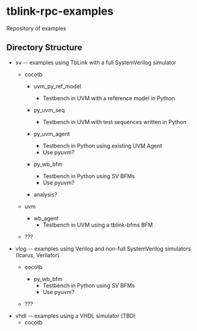 # tblink-rpc-examples
Repository of examples


## Directory Structure
- sv -- examples using TbLink with a full SystemVerilog simulator
  - cocotb
    - uvm_py_ref_model
      - Testbench in UVM with a reference model in Python
    - py_uvm_seq
      - Testbench in UVM with test sequences written in Python
    - py_uvm_agent
      - Testbench in Python using existing UVM Agent
      - Use pyuvm?
    - py_wb_bfm
      - Testbench in Python using SV BFMs
      - Use pyuvm?
      
    - analysis?
  - uvm
    - wb_agent
      - Testbench in UVM using a tblink-bfms BFM
      
  - ???
- vlog -- examples using Verilog and non-full SystemVerilog simulators (Icarus, Verilator)
  - cocotb
    - py_wb_bfm
      - Testbench in Python using SV BFMs
      - Use pyuvm?

  - ???
- vhdl -- examples using a VHDL simulator (TBD)
  - cocotb

  

